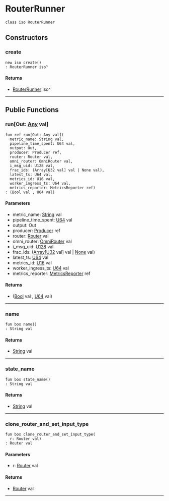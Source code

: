 # RouterRunner

```pony
class iso RouterRunner
```

## Constructors

### create

```pony
new iso create()
: RouterRunner iso^
```

#### Returns

* [RouterRunner](wallaroo-core-topology-RouterRunner) iso^

---

## Public Functions

### run\[Out: [Any](builtin-Any) val\]

```pony
fun ref run[Out: Any val](
  metric_name: String val,
  pipeline_time_spent: U64 val,
  output: Out,
  producer: Producer ref,
  router: Router val,
  omni_router: OmniRouter val,
  i_msg_uid: U128 val,
  frac_ids: (Array[U32 val] val | None val),
  latest_ts: U64 val,
  metrics_id: U16 val,
  worker_ingress_ts: U64 val,
  metrics_reporter: MetricsReporter ref)
: (Bool val , U64 val)
```
#### Parameters

*   metric_name: [String](builtin-String) val
*   pipeline_time_spent: [U64](builtin-U64) val
*   output: Out
*   producer: [Producer](wallaroo-core-common-Producer) ref
*   router: [Router](wallaroo-core-topology-Router) val
*   omni_router: [OmniRouter](wallaroo-core-topology-OmniRouter) val
*   i_msg_uid: [U128](builtin-U128) val
*   frac_ids: ([Array](builtin-Array)\[[U32](builtin-U32) val\] val | [None](builtin-None) val)
*   latest_ts: [U64](builtin-U64) val
*   metrics_id: [U16](builtin-U16) val
*   worker_ingress_ts: [U64](builtin-U64) val
*   metrics_reporter: [MetricsReporter](wallaroo-core-metrics-MetricsReporter) ref

#### Returns

* ([Bool](builtin-Bool) val , [U64](builtin-U64) val)

---

### name

```pony
fun box name()
: String val
```

#### Returns

* [String](builtin-String) val

---

### state_name

```pony
fun box state_name()
: String val
```

#### Returns

* [String](builtin-String) val

---

### clone_router_and_set_input_type

```pony
fun box clone_router_and_set_input_type(
  r: Router val)
: Router val
```
#### Parameters

*   r: [Router](wallaroo-core-topology-Router) val

#### Returns

* [Router](wallaroo-core-topology-Router) val

---

